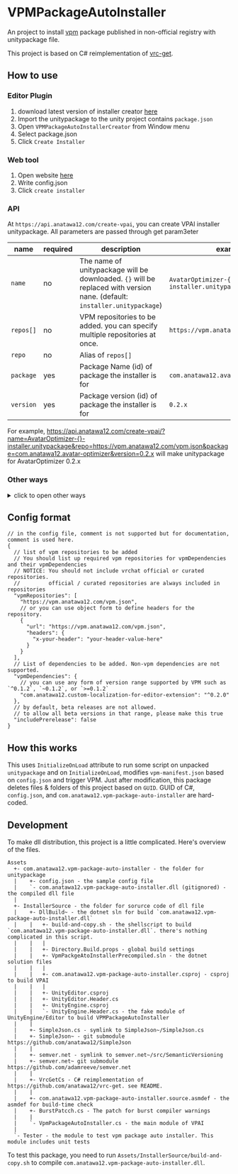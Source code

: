 VPMPackageAutoInstaller
===

An project to install [vpm] package published in non-official registry with unitypackage file.

This project is based on C# reimplementation of [vrc-get].

[vpm]: https://vcc.docs.vrchat.com/vpm/packages
[vrc-get]: https://github.com/anatawa12/vrc-get

## How to use

### Editor Plugin

1. download latest version of installer creator [here][download-creator-latest]
2. Import the unitypackage to the unity project contains ``package.json``
3. Open `VPMPackageAutoInstallerCreator` from Window menu
4. Select package.json
5. Click `Create Installer`

[download-creator-latest]: https://github.com/anatawa12/VPMPackageAutoInstaller/releases/latest/download/installer-creator.unitypackage

### Web tool

1. Open website [here][creator-web]
2. Write config.json
3. Click `create installer`

[creator-web]: https://anatawa12.github.io/VPMPackageAutoInstaller/

### API

At `https://api.anatawa12.com/create-vpai`, you can create VPAI installer unitypackage.
All parameters are passed through get param3eter

| name      | required | description                                                                                                               | example                                     |
|-----------|----------|---------------------------------------------------------------------------------------------------------------------------|---------------------------------------------|
| `name`    | no       | The name of unitypackage will be downloaded. `{}` will be replaced with version nane. (default: `installer.unitypackage`) | `AvatarOptimizer-{}-installer.unitypackage` |
| `repos[]` | no       | VPM repositories to be added. you can specify multiple repositories at once.                                              | `https://vpm.anatawa12.com/vpm.json`        |
| `repo`    | no       | Alias of `repos[]`                                                                                                        |                                             |
| `package` | yes      | Package Name (id) of package the installer is for                                                                         | `com.anatawa12.avatar-optimizer`            |
| `version` | yes      | Package version (id) of package the installer is for                                                                      | `0.2.x`                                     |

For example, https://api.anatawa12.com/create-vpai/?name=AvatarOptimizer-{}-installer.unitypackage&repo=https://vpm.anatawa12.com/vpm.json&package=com.anatawa12.avatar-optimizer&version=0.2.x
will make unitypackage for AvatarOptimizer 0.2.x

### Other ways

<details>
<summary>click to open other ways</summary>

#### CLI Tool

1. Download latest version of installer creator [here][download-creator-js-latest].
2. Create config.json
3. Run `node path/to/creator.mjs path/to/config.json path/to/output.unitypackage` or
    `deno run --allow-net --allow-read --allow-write path/to/creator.mjs path/to/config.json path/to/output.unitypackage`

[download-creator-js-latest]: https://github.com/anatawa12/VPMPackageAutoInstaller/releases/latest/download/creator.mjs

#### Just create unitypackage

1. Clone or [download][download-this] this project.
2. Execute `./Assets/InstallerSource/DllBuild\~/build-and-copy.sh` to build ths tool
3. Edit config.json at `Assets/com.anatawa12.vpm-package-auto-installer/config.json`
4. Open this project with Unity (if you did, there's no need to relaunch)
5. Left-click on `Assets/com.anatawa12.vpm-package-auto-installer` and click `Export Package`
6. un-check `Incliude dependencies` on `Exporting package` dialog.
7. Click `Export...` and save `.unitypackage` to anywhere you want.
8. Share `.unitypackage` with user who want to use your package.

</details>

[download-this]: https://github.com/anatawa12/VPMPackageAutoInstaller/archive/refs/heads/master.zip

## Config format

```json5
// in the config file, comment is not supported but for documentation, comment is used here.
{
  // list of vpm repositories to be added
  // You should list up required vpm repositories for vpmDependencies and their vpmDependencies
  // NOTICE: You should not include vrchat official or curated repositories. 
  //         official / curated repositories are always included in repositories
  "vpmRepositories": [
    "https://vpm.anatawa12.com/vpm.json",
    // or you can use object form to define headers for the repository.
    {
      "url": "https://vpm.anatawa12.com/vpm.json",
      "headers": {
        "x-your-header": "your-header-value-here"
      }
    }
  ],
  // List of dependencies to be added. Non-vpm dependencies are not supported.
  "vpmDependencies": {
    // you can use any form of version range supported by VPM such as `^0.1.2`, `~0.1.2`, or `>=0.1.2`
    "com.anatawa12.custom-localization-for-editor-extension": "^0.2.0"
  },
  // by default, beta releases are not allowed.
  // to allow all beta versions in that range, please make this true
  "includePrerelease": false
}
```

## How this works

This uses `InitializeOnLoad` attribute to run some script on unpacked `unitypackage` and
on `InitializeOnLoad`, modifies `vpm-manifest.json` based on `config.json` and trigger VPM. 
Just after modification, this package deletes files & folders of this project based on `GUID`.
GUID of C#, `config.json`, and `com.anatawa12.vpm-package-auto-installer` are hard-coded.

## Development

To make dll distribution, this project is a little complicated.
Here's overview of the files.

```
Assets
  +- com.anatawa12.vpm-package-auto-installer - the folder for unitypackage
  |    +- config.json - the sample config file
  |    `- com.anatawa12.vpm-package-auto-installer.dll (gitignored) - the compiled dll file
  |
  +- InstallerSource - the folder for sorurce code of dll file
  |    +- DllBuild~ - the dotnet sln for build `com.anatawa12.vpm-package-auto-installer.dll`
  |    |   +- build-and-copy.sh - the shellscript to build `com.anatawa12.vpm-package-auto-installer.dll`. there's nothing complicated in this script.
  |    |   |
  |    |   +- Directory.Build.props - global build settings
  |    |   +- VpmPackgeAtoInstallerPrecompiled.sln - the dotnet solution files
  |    |   |
  |    |   +- com.anatawa12.vpm-package-auto-installer.csproj - csproj to build VPAI
  |    |   |
  |    |   +- UnityEditor.csproj
  |    |   +- UnityEditor.Header.cs
  |    |   +- UnityEngine.csproj
  |    |   `- UnityEngine.Header.cs - the fake module of UnityEngine/Editor to build VPMPackageAutoInstaller
  |    |
  |    +- SimpleJson.cs - symlink to SimpleJson~/SimpleJson.cs
  |    +- SimpleJson~ - git submodule https://github.com/anatawa12/SimpleJson
  |    |
  |    +- semver.net - symlink to semver.net~/src/SemanticVersioning
  |    +- semver.net~ git submodule https://github.com/adamreeve/semver.net
  |    |
  |    +- VrcGetCs - C# reimplementation of https://github.com/anatawa12/vrc-get. see README.
  |    |
  |    +- com.anatawa12.vpm-package-auto-installer.source.asmdef - the asmdef for build-time check
  |    +- BurstPatcch.cs - The patch for burst compiler warnings
  |    |
  |    `- VpmPackageAutoInstaller.cs - the main module of VPAI
  |
  `- Tester - the module to test vpm package auto installer. This module includes unit tests
```

To test this package, you need to run `Assets/InstallerSource/build-and-copy.sh` to compile `com.anatawa12.vpm-package-auto-installer.dll`.
